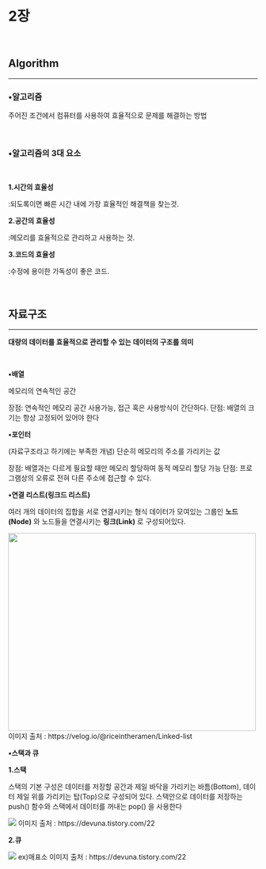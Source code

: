 # 2장
<br/>

## Algorithm
---

### •알고리즘
주어진 조건에서 컴퓨터를 사용하여 효율적으로 문제를 해결하는 방법

<br/>

### •알고리즘의 3대 요소

</br>

__1.시간의 효율성__


:되도록이면 빠른 시간 내에 가장 효율적인 해결책을 찾는것.
<br/>


__2.공간의 효율성__


:메모리를 효율적으로 관리하고 사용하는 것.
</br>


__3.코드의 효율성__


:수정에 용이한 가독성이 좋은 코드.

</br>




## 자료구조 
---

__대량의 데이터를 효율적으로 관리할 수 있는 데이터의 구조를 의미__

<br/>

__•배열__


메모리의 연속적인 공간

장점: 연속적인 메모리 공간 사용가능, 접근 혹은 사용방식이 간단하다.
단점: 배열의 크기는 항상 고정되어 있어야 한다



__•포인터__

(자료구조라고 하기에는 부족한 개념)
단순히 메모리의 주소를 가리키는 값

장점: 배열과는 다르게 필요할 때만 메모리 할당하여 동적 메모리 할당 가능
단점: 프로그램상의 오류로 전혀 다른 주소에 접근할 수 있다.



__•연결 리스트(링크드 리스트)__


여러 개의 데이터의 집합을 서로 연결시키는 형식
데이터가 모여있는 그룹인 __노드(Node)__ 와 노드들을 연결시키는 __링크(Link)__ 로 구성되어있다.

<img src="https://media.vlpt.us/images/riceintheramen/post/3c011206-ee81-4156-8d31-33e60bdacca4/%E1%84%85%E1%85%B5%E1%86%BC%E1%84%8F%E1%85%B3%E1%84%83%E1%85%B3%E1%84%85%E1%85%B5%E1%84%89%E1%85%B3%E1%84%90%E1%85%B3.png" width="500" height="400">
이미지 출처 : https://velog.io/@riceintheramen/Linked-list




__•스택과 큐__




__1.스택__


스택의 기본 구성은 데이터를 저장할 공간과 제일 바닥을 가리키는 바틈(Bottom), 데이터 제일 위를 가리키는 탑(Top)으로 구성되어 있다.
스택안으로 데이터를 저장하는 push() 함수와 스택에서 데이터를 꺼내는 pop() 을 사용한다

<img src="https://img1.daumcdn.net/thumb/R1280x0/?scode=mtistory2&fname=https%3A%2F%2Fblog.kakaocdn.net%2Fdn%2Fby1qnT%2FbtqBE1v1UlX%2FzbnXdYnGAXhMYbcDCca6WK%2Fimg.png">
이미지 출처 : https://devuna.tistory.com/22



__2.큐__

<img src="https://img1.daumcdn.net/thumb/R1280x0/?scode=mtistory2&fname=https%3A%2F%2Fblog.kakaocdn.net%2Fdn%2FZce3U%2FbtqBDaOfGU5%2FRc2kR3Puqi3QiQa3o6CPL1%2Fimg.png">
ex)매표소
이미지 출처 : https://devuna.tistory.com/22


